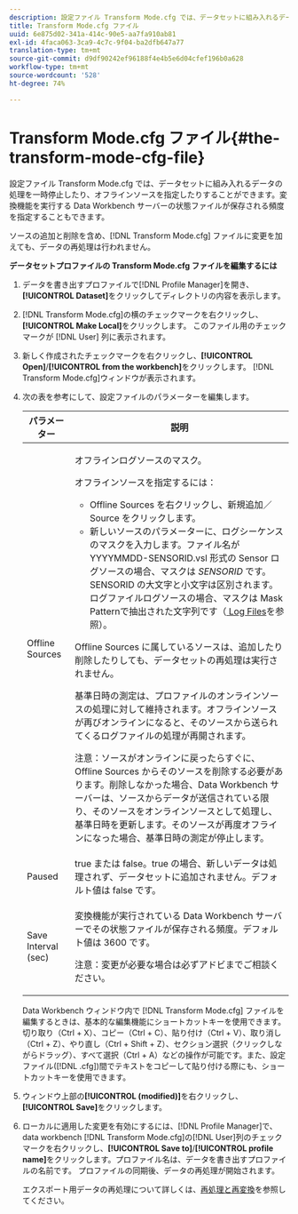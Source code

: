 ```yaml
---
description: 設定ファイル Transform Mode.cfg では、データセットに組み入れるデータの処理を一時停止したり、オフラインソースを指定したりすることができます。変換機能を実行する Data Workbench サーバーの状態ファイルが保存される頻度を指定することもできます。
title: Transform Mode.cfg ファイル
uuid: 6e875d02-341a-414c-90e5-aa7fa910ab81
exl-id: 4faca063-3ca9-4c7c-9f04-ba2dfb647a77
translation-type: tm+mt
source-git-commit: d9df90242ef96188f4e4b5e6d04cfef196b0a628
workflow-type: tm+mt
source-wordcount: '528'
ht-degree: 74%

---
```


# Transform Mode.cfg ファイル{#the-transform-mode-cfg-file}

設定ファイル Transform Mode.cfg では、データセットに組み入れるデータの処理を一時停止したり、オフラインソースを指定したりすることができます。変換機能を実行する Data Workbench サーバーの状態ファイルが保存される頻度を指定することもできます。

ソースの追加と削除を含め、[!DNL Transform Mode.cfg] ファイルに変更を加えても、データの再処理は行われません。

**データセットプロファイルの Transform Mode.cfg ファイルを編集するには**

1. データを書き出すプロファイルで[!DNL Profile Manager]を開き、**[!UICONTROL Dataset]**&#x200B;をクリックしてディレクトリの内容を表示します。
1. [!DNL Transform Mode.cfg]の横のチェックマークを右クリックし、**[!UICONTROL Make Local]**&#x200B;をクリックします。 このファイル用のチェックマークが [!DNL User] 列に表示されます。
1. 新しく作成されたチェックマークを右クリックし、**[!UICONTROL Open]**/**[!UICONTROL from the workbench]**&#x200B;をクリックします。 [!DNL Transform Mode.cfg]ウィンドウが表示されます。
1. 次の表を参考にして、設定ファイルのパラメーターを編集します。

   <table id="table_9FC00BD54FD8439DA17AEF61AC2ACD50"> 
    <thead> 
    <tr> 
    <th colname="col1" class="entry"> パラメーター </th> 
    <th colname="col2" class="entry"> 説明 </th> 
    </tr> 
    </thead>
    <tbody> 
    <tr> 
    <td colname="col1"> Offline Sources </td> 
    <td colname="col2"> <p>オフラインログソースのマスク。 </p> <p> オフラインソースを指定するには： </p> 
    <ul id="ul_B93F945A697C4882ADE420438712B0B0"> 
     <li id="li_617C04FE9F1C4E998394F224CFEA21F3"> <span class="uicontrol">Offline Sources</span> を右クリックし、<span class="uicontrol">新規追加</span>／<span class="uicontrol">Source</span> をクリックします。 </li> 
    <li id="li_B263A294D1F14D62BBAA5DBF3B388C38"> 新しいソースのパラメーターに、ログシーケンスのマスクを入力します。ファイル名が <span class="filepath">YYYYMMDD-SENSORID.vsl</span> 形式の Sensor ログソースの場合、マスクは <i>SENSORID</i> です。SENSORID の大文字と小文字は区別されます。ログファイルログソースの場合、マスクは<span class="wintitle"> Mask Pattern</span>で抽出された文字列です（<a href="../../../../home/c-dataset-const-proc/c-log-proc-config-file/c-log-sources.md#concept-3d4fb817c057447d90f166b1183b461e"> Log Files</a>を参照）。 </li> 
    </ul> <p> <span class="wintitle">Offline Sources</span> に属しているソースは、追加したり削除したりしても、データセットの再処理は実行されません。 </p> <p> 基準日時の測定は、プロファイルのオンラインソースの処理に対して維持されます。オフラインソースが再びオンラインになると、そのソースから送られてくるログファイルの処理が再開されます。 </p> <p> <p>注意：ソースがオンラインに戻ったらすぐに、<span class="wintitle">Offline Sources</span> からそのソースを削除する必要があります。削除しなかった場合、Data Workbench サーバーは、ソースからデータが送信されている限り、そのソースをオンラインソースとして処理し、基準日時を更新します。そのソースが再度オフラインになった場合、基準日時の測定が停止します。 </p> </p> </td> 
    </tr> 
    <tr> 
    <td colname="col1"> Paused </td> 
    <td colname="col2"> true または false。true の場合、新しいデータは処理されず、データセットに追加されません。デフォルト値は false です。 </td> 
    </tr> 
    <tr> 
    <td colname="col1"> Save Interval (sec) </td> 
    <td colname="col2"> <p>変換機能が実行されている Data Workbench サーバーでその状態ファイルが保存される頻度。デフォルト値は 3600 です。 </p> <p> <p>注意：変更が必要な場合は必ずアドビまでご相談ください。 </p> </p> </td> 
    </tr> 
    </tbody> 
   </table>

   Data Workbench ウィンドウ内で [!DNL Transform Mode.cfg] ファイルを編集するときは、基本的な編集機能にショートカットキーを使用できます。切り取り（Ctrl + X）、コピー（Ctrl + C）、貼り付け（Ctrl + V）、取り消し（Ctrl + Z）、やり直し（Ctrl + Shift + Z）、セクション選択（クリックしながらドラッグ）、すべて選択（Ctrl + A）などの操作が可能です。また、設定ファイル([!DNL .cfg])間でテキストをコピーして貼り付ける際にも、ショートカットキーを使用できます。

1. ウィンドウ上部の&#x200B;**[!UICONTROL (modified)]**&#x200B;を右クリックし、**[!UICONTROL Save]**&#x200B;をクリックします。
1. ローカルに適用した変更を有効にするには、[!DNL Profile Manager]で、data workbench [!DNL Transform Mode.cfg]の[!DNL User]列のチェックマークを右クリックし、**[!UICONTROL Save to]**/**[!UICONTROL profile name]**&#x200B;をクリックします。プロファイル名は、データを書き出すプロファイルの名前です。 プロファイルの同期後、データの再処理が開始されます。

   エクスポート用データの再処理について詳しくは、[再処理と再変換](../../../../home/c-dataset-const-proc/c-reproc-retrans/c-unst-reproc-retrans.md)を参照してください。
